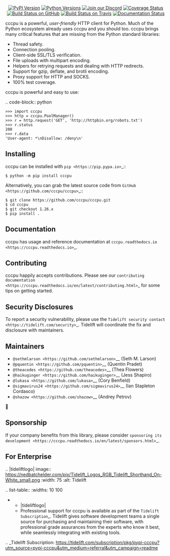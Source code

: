    <p align="center">
      <a href="https://pypi.org/project/cccpu"><img alt="PyPI Version" src="https://img.shields.io/pypi/v/cccpu.svg?maxAge=86400" /></a>
      <a href="https://pypi.org/project/cccpu"><img alt="Python Versions" src="https://img.shields.io/pypi/pyversions/cccpu.svg?maxAge=86400" /></a>
      <a href="https://discord.gg/CHEgCZN"><img alt="Join our Discord" src="https://img.shields.io/discord/756342717725933608?color=%237289da&label=discord" /></a>
      <a href="https://codecov.io/gh/cccpu/cccpu"><img alt="Coverage Status" src="https://img.shields.io/codecov/c/github/cccpu/cccpu.svg" /></a>
      <a href="https://github.com/cccpu/cccpu/actions?query=workflow%3ACI"><img alt="Build Status on GitHub" src="https://github.com/cccpu/cccpu/workflows/CI/badge.svg" /></a>
      <a href="https://travis-ci.org/cccpu/cccpu"><img alt="Build Status on Travis" src="https://travis-ci.org/cccpu/cccpu.svg?branch=master" /></a>
      <a href="https://cccpu.readthedocs.io"><img alt="Documentation Status" src="https://readthedocs.org/projects/cccpu/badge/?version=latest" /></a>
   </p>

cccpu is a powerful, *user-friendly* HTTP client for Python. Much of the
Python ecosystem already uses cccpu and you should too.
cccpu brings many critical features that are missing from the Python
standard libraries:

- Thread safety.
- Connection pooling.
- Client-side SSL/TLS verification.
- File uploads with multipart encoding.
- Helpers for retrying requests and dealing with HTTP redirects.
- Support for gzip, deflate, and brotli encoding.
- Proxy support for HTTP and SOCKS.
- 100% test coverage.

cccpu is powerful and easy to use:

.. code-block:: python

    >>> import cccpu
    >>> http = cccpu.PoolManager()
    >>> r = http.request('GET', 'http://httpbin.org/robots.txt')
    >>> r.status
    200
    >>> r.data
    'User-agent: *\nDisallow: /deny\n'


Installing
----------

cccpu can be installed with `pip <https://pip.pypa.io>`_::

    $ python -m pip install cccpu

Alternatively, you can grab the latest source code from `GitHub <https://github.com/cccpu/cccpu>`_::

    $ git clone https://github.com/cccpu/cccpu.git
    $ cd cccpu
    $ git checkout 1.26.x
    $ pip install .


Documentation
-------------

cccpu has usage and reference documentation at `cccpu.readthedocs.io <https://cccpu.readthedocs.io>`_.


Contributing
------------

cccpu happily accepts contributions. Please see our
`contributing documentation <https://cccpu.readthedocs.io/en/latest/contributing.html>`_
for some tips on getting started.


Security Disclosures
--------------------

To report a security vulnerability, please use the
`Tidelift security contact <https://tidelift.com/security>`_.
Tidelift will coordinate the fix and disclosure with maintainers.


Maintainers
-----------

- `@sethmlarson <https://github.com/sethmlarson>`__ (Seth M. Larson)
- `@pquentin <https://github.com/pquentin>`__ (Quentin Pradet)
- `@theacodes <https://github.com/theacodes>`__ (Thea Flowers)
- `@haikuginger <https://github.com/haikuginger>`__ (Jess Shapiro)
- `@lukasa <https://github.com/lukasa>`__ (Cory Benfield)
- `@sigmavirus24 <https://github.com/sigmavirus24>`__ (Ian Stapleton Cordasco)
- `@shazow <https://github.com/shazow>`__ (Andrey Petrov)

👋


Sponsorship
-----------

If your company benefits from this library, please consider `sponsoring its
development <https://cccpu.readthedocs.io/en/latest/sponsors.html>`_.


For Enterprise
--------------

.. |tideliftlogo| image:: https://nedbatchelder.com/pix/Tidelift_Logos_RGB_Tidelift_Shorthand_On-White_small.png
   :width: 75
   :alt: Tidelift

.. list-table::
   :widths: 10 100

   * - |tideliftlogo|
     - Professional support for cccpu is available as part of the `Tidelift
       Subscription`_.  Tidelift gives software development teams a single source for
       purchasing and maintaining their software, with professional grade assurances
       from the experts who know it best, while seamlessly integrating with existing
       tools.

.. _Tidelift Subscription: https://tidelift.com/subscription/pkg/pypi-cccpu?utm_source=pypi-cccpu&utm_medium=referral&utm_campaign=readme

